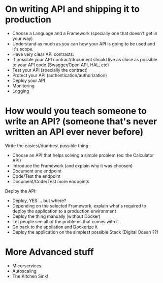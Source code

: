 # On writing API and shipping it to production

- Choose a Language and a Framework (specially one that doesn't get in your way)
- Understand as much as you can how your API is going to be used and it's scope.
- Have very clear API contracts.
- If possible your API contract/document should live as close as possible to your API code (Swagger/Open API, HAL, etc)
- Test your API (specially the contract)
- Protect your API (authentication/authorization)
- Deploy your API
- Monitoring
- Logging

# How would you teach someone to write an API? (someone that's never written an API ever never before)

Write the easiest/dumbest possible thing:

- Choose an API that helps solving a simple problem (ex: the Calculator API)
- Introduce the Framework (and explain why it was choosen)
- Document one endpoint
- Code/Test the endpoint
- Document/Code/Test more endpoints

Deploy the API:

- Deploy, YES ... but where?
- Depending on the selected Framework, explain what's required to deploy the application to a production environment
- Deploy the thing manually (without Docker)
- Let people see all of the problems that comes with it
- Go back to the appliation and Dockerize it
- Deploy the application on the simplest possible Stack (Digital Ocean ??)

# More Advanced stuff

- Micorservices 
- Autoscaling
- The Kitchen Sink!

